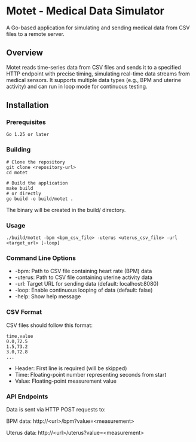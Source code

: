 # Motet - Medical Data Simulator
A Go-based application for simulating and sending medical data from CSV files to a remote server. 

## Overview
Motet reads time-series data from CSV files and sends it to a specified HTTP endpoint with precise timing, simulating real-time data streams from medical sensors. It supports multiple data types (e.g., BPM and uterine activity) and can run in loop mode for continuous testing.

## Installation

### Prerequisites
    Go 1.25 or later

### Building
    # Clone the repository
    git clone <repository-url>
    cd motet

    # Build the application
    make build
    # or directly
    go build -o build/motet .
The binary will be created in the build/ directory.

### Usage
    ./build/motet -bpm <bpm_csv_file> -uterus <uterus_csv_file> -url <target_url> [-loop]

### Command Line Options
- -bpm: Path to CSV file containing heart rate (BPM) data
- -uterus: Path to CSV file containing uterine activity data
- -url: Target URL for sending data (default: localhost:8080)
- -loop: Enable continuous looping of data (default: false)
- -help: Show help message
### CSV Format
CSV files should follow this format:

    time,value
    0.0,72.5
    1.5,73.2
    3.0,72.8
    ...
- Header: First line is required (will be skipped)
- Time: Floating-point number representing seconds from start
- Value: Floating-point measurement value

### API Endpoints
Data is sent via HTTP POST requests to:

BPM data: http://\<url>/bpm?value=\<measurement>

Uterus data: http://\<url>/uterus?value=\<measurement>